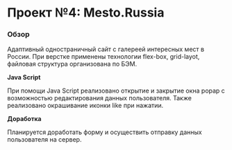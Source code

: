 # Проект №4: Mesto.Russia

### Обзор

Адаптивный одностраничный сайт с галереей интересных мест в России.
При верстке применены технологии flex-box, grid-layot, файловая структура организована по БЭМ. 

**Java Script**

При помощи Java Script реализовано открытие и закрытие окна popap  c возможностью редактирования данных пользователя.
Также реализовано окрашивание иконки like при нажатии.

**Доработка**

Планируется доработать форму и осуществить отправку данных пользователя на сервер.

